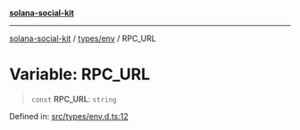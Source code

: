 [**solana-social-kit**](../../../README.md)

***

[solana-social-kit](../../../README.md) / [types/env](../README.md) / RPC\_URL

# Variable: RPC\_URL

> `const` **RPC\_URL**: `string`

Defined in: [src/types/env.d.ts:12](https://github.com/SendArcade/solana-social-starter/blob/03568260ca96ed63f77049843c721de1cb011893/src/types/env.d.ts#L12)
